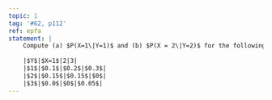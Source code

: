 ```yaml
---
topic: 1
tag: '#62, p112'
ref: epfa
statement: |
    Compute (a) $P(X=1\|Y=1)$ and (b) $P(X = 2\|Y=2)$ for the following joint distribution:
    
    |$Y$|$X=1$|2|3|
    |$1$|$0.1$|$0.2$|$0.3$|
    |$2$|$0.15$|$0.15$|$0$|
    |$3$|$0.0$|$0$|$0.05$|
---
```


